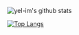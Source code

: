 ![yel-im's github stats](https://github-readme-stats.vercel.app/api?username=yel-im&theme=dracula&show_icons=true)

[![Top Langs](https://github-readme-stats.vercel.app/api/top-langs/?username=yel-im)](https://github.com/yel-im/github-readme-stats)
